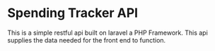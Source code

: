 # Spending Tracker API

This is a simple restful api built on laravel a PHP Framework. This api supplies the data needed for the front end to function.


